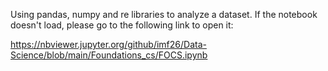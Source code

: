 Using pandas, numpy and re libraries to analyze a dataset.
If the notebook doesn't load, please go to the following link to open it:

https://nbviewer.jupyter.org/github/imf26/Data-Science/blob/main/Foundations_cs/FOCS.ipynb

